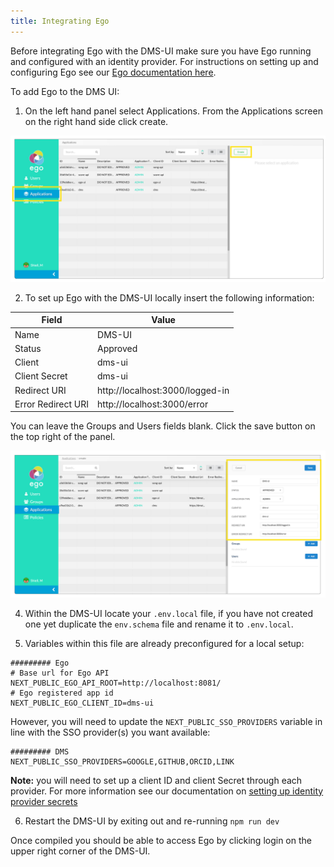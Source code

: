 ```yaml
---
title: Integrating Ego
---
```


Before integrating Ego with the DMS-UI make sure you have Ego running and configured with an identity provider. For instructions on setting up and configuring Ego see our <a href="https://overture.bio/documentation/ego" target="_blank" rel="noopener noreferrer">Ego documentation here</a>.

To add Ego to the DMS UI:

1. On the left hand panel select Applications. From the Applications screen on the right hand side click create. 

![Entity](../../assets/dmsappcreate.jpg 'Ego-UI creating a new application')

2. To set up Ego with the DMS-UI locally insert the following information:

|Field|Value|
|--|--|
|Name|DMS-UI|
|Status|Approved|
|Client|dms-ui|
|Client Secret|dms-ui|
|Redirect URI|http://localhost:3000/logged-in|
|Error Redirect URI|http://localhost:3000/error|

You can leave the Groups and Users fields blank. Click the save button on the top right of the panel.

![Entity](../../assets/dmsuiappcreatefilled.jpg 'New DMS-UI application values')

4. Within the DMS-UI locate your `.env.local` file, if you have not created one yet duplicate the `env.schema` file and rename it to `.env.local`.


5. Variables within this file are already preconfigured for a local setup:

```Shell
######### Ego
# Base url for Ego API
NEXT_PUBLIC_EGO_API_ROOT=http://localhost:8081/
# Ego registered app id
NEXT_PUBLIC_EGO_CLIENT_ID=dms-ui
```

However, you will need to update the `NEXT_PUBLIC_SSO_PROVIDERS` variable in line with the SSO provider(s) you want available: 

```Shell
######### DMS
NEXT_PUBLIC_SSO_PROVIDERS=GOOGLE,GITHUB,ORCID,LINK
```

<Warning>**Note:** you will need to set up a client ID and client Secret through each provider. For more information see our documentation on [setting up identity provider secrets](https://www.overture.bio/documentation/ego/installation/prereq/#setup-identity-provider-secrets)</Warning>

6. Restart the DMS-UI by exiting out and re-running `npm run dev`

Once compiled you should be able to access Ego by clicking login on the upper right corner of the DMS-UI.